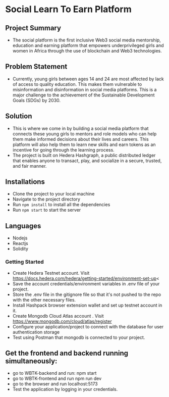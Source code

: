 # Social Learn To Earn Platform

## Project Summary

- The social platform is the first inclusive Web3 social media mentorship, education and earning platform that empowers underprivileged girls and women in Africa through the use of blockchain and Web3 technologies.

## Problem Statement

- Currently, young girls between ages 14 and 24 are most affected by lack of access to quality education. This makes them vulnerable to misinformation and disinformation in social media platforms. This is a major challenge to the achievement of the Sustainable Development Goals (SDGs) by 2030.

## Solution

- This is where we come in by building a social media platform that connects these young girls to mentors and role models who can help them make informed decisions about their lives and careers. This platform will also help them to learn new skills and earn tokens as an incentive for going through the learning process.
- The project is built on Hedera Hashgraph, a public distributed ledger that enables anyone to transact, play, and socialize in a secure, trusted, and fair manner.

## Installations

- Clone the project to your local machine
- Navigate to the project directory
- Run `npm install` to install all the dependencies
- Run `npm start` to start the server

## Languages

- Nodejs
- Reactjs
- Solidity

### Getting Started

- Create Hedera Testnet account. Visit https://docs.hedera.com/hedera/getting-started/environment-set-up<
- Save the account credentials/environment variables in .env file of your project.
- Store the .env file in the gitignore file so that it's not pushed to the repo with the other necessary files.
- Install Hashpack browser extension wallet and set up testnet account in it.
- Create Mongodb Cloud Atlas account . Visit https://www.mongodb.com/cloud/atlas/register
- Configure your application/project to connect with the database for user authentication storage
- Test using Postman that mongodb is connected to your project.

## Get the frontend and backend running simultaneously:
  - go to WBTK-backend and run: npm start
  - go to WBTK-frontend and run npm run dev
  - go to the browser and run localhost:5173
  - Test the application by logging in your credentials.

